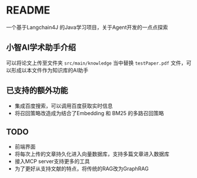 # README

一个基于Langchain4J 的Java学习项目，关于Agent开发的一点点探索

## 小智AI学术助手介绍

可以将论文上传至文件夹 `src/main/knowledge` 当中替换 `testPaper.pdf` 文件，可以形成以本文件作为知识库的AI助手

## 已支持的额外功能

- 集成百度搜索，可以调用百度获取实时信息
- 将召回策略改造成为结合了Embedding 和 BM25 的多路召回策略

## TODO
- 前端界面
- 将每次上传的文章持久化进入向量数据库，支持多篇文章进入数据库
- 接入MCP server支持更多的工具
- 为了更好从支持文献的特点，将传统的RAG改为GraphRAG

